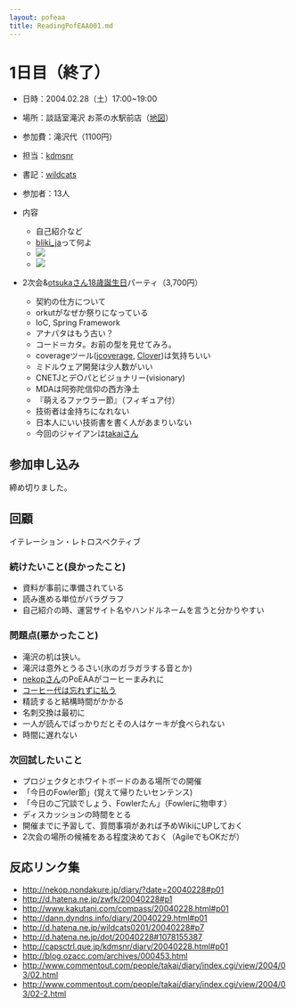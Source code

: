 ```yaml
---
layout: pofeaa
title: ReadingPofEAA001.md
---
```


# 1日目（終了）

- 日時：2004.02.28（土）17:00~19:00
- 場所：談話室滝沢 お茶の水駅前店（[地図](http://map.yahoo.co.jp/print?nl=35.41.44.573&el=139.46.3.593&sc=1&memo=%c5%ec%b5%fe%c5%d4%c0%e9%c2%e5%c5%c4%b6%e8%bf%c0%c5%c4%bd%d9%b2%cf%c2%e6%a3%b2%c3%fa%cc%dc%a4%ce%bc%fe%ca%d5%c3%cf%bf%de&mode=0)）
- 参加費：滝沢代（1100円）

- 担当：[kdmsnr](http://capsctrl.que.jp/kdmsnr/)
- 書記：[wildcats](http://d.hatena.ne.jp/wildcats0201/)
- 参加者：13人

- 内容
  - 自己紹介など
  - [bliki_ja](http://capsctrl.que.jp/kdmsnr/wiki/bliki/)って何よ
  - ![](Preface)
  - ![](Introduction)

- 2次会&[otsukaさん](http://blog.ozacc.com/)[18歳誕生日](http://blog.ozacc.com/archives/000453.html)パーティ（3,700円）
  - 契約の仕方について
  - orkutがなぜか祭りになっている
  - IoC, Spring Framework
  - アナパタはもう古い？
  - コード＝カタ。お前の型を見せてみろ。
  - coverageツール([jcoverage](http://www.jcoverage.com/), [Clover](http://www.thecortex.net/clover/index.html))は気持ちいい
  - ミドルウェア開発は少人数がいい
  - CNETJとデ○パとビジョナリー(visionary)
  - MDAは阿弥陀信仰の西方浄土
  - 『萌えるファウラー節』（フィギュア付）
  - 技術者は金持ちになれない
  - 日本人にいい技術書を書く人があまりいない
  - 今回のジャイアンは[takaiさん](http://www.commentout.com/people/takai/)

## 参加申し込み

締め切りました。

## 回顧
イテレーション・レトロスペクティブ

### 続けたいこと(良かったこと)

- 資料が事前に準備されている
- 読み進める単位がパラグラフ
- 自己紹介の時、運営サイト名やハンドルネームを言うと分かりやすい

### 問題点(悪かったこと)

- 滝沢の机は狭い。
- 滝沢は意外とうるさい(氷のガラガラする音とか)
- [nekopさん](http://nekop.nondakure.jp/)のPoEAAがコーヒーまみれに
- [コーヒー代は忘れずに払う](http://nekop.nondakure.jp/diary/?date=20040228#p01)
- 精読すると結構時間がかかる
- 名刺交換は最初に
- 一人が読んでばっかりだとその人はケーキが食べられない
- 時間に遅れない

### 次回試したいこと

- プロジェクタとホワイトボードのある場所での開催
- 「今日のFowler節」(覚えて帰りたいセンテンス) 
- 「今日のご冗談でしょう、Fowlerたん」（Fowlerに物申す）
- ディスカッションの時間をとる
- 開催までに予習して、質問事項があれば予めWikiにUPしておく
- 2次会の場所の候補をある程度決めておく（AgileでもOKだが）

## 反応リンク集

- http://nekop.nondakure.jp/diary/?date=20040228#p01
- http://d.hatena.ne.jp/zwfk/20040228#p1
- http://www.kakutani.com/compass/20040228.html#p01
- http://dann.dyndns.info/diary/20040229.html#p01
- http://d.hatena.ne.jp/wildcats0201/20040228#p7
- http://d.hatena.ne.jp/dot/20040228#1078155387
- http://capsctrl.que.jp/kdmsnr/diary/20040228.html#p01
- http://blog.ozacc.com/archives/000453.html
- http://www.commentout.com/people/takai/diary/index.cgi/view/2004/03/02.html
- http://www.commentout.com/people/takai/diary/index.cgi/view/2004/03/02-2.html
